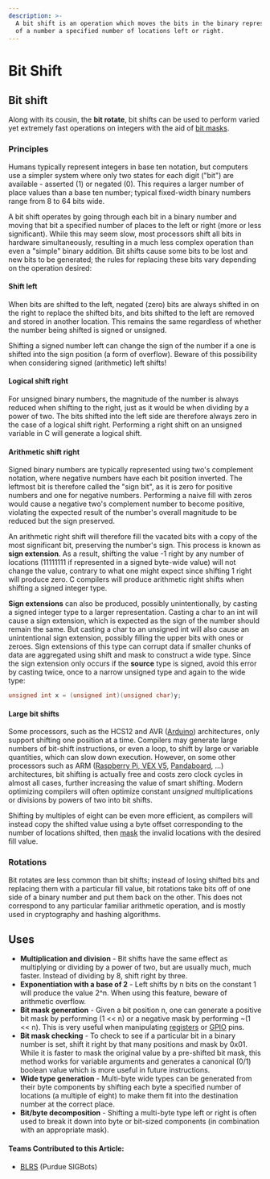 ```yaml
---
description: >-
  A bit shift is an operation which moves the bits in the binary representation
  of a number a specified number of locations left or right.
---
```


# Bit Shift

## Bit shift

Along with its cousin, the **bit rotate**, bit shifts can be used to perform varied yet extremely fast operations on integers with the aid of [bit masks](bit-mask.md).

### Principles

Humans typically represent integers in base ten notation, but computers use a simpler system where only two states for each digit ("bit") are available - asserted (1) or negated (0). This requires a larger number of place values than a base ten number; typical fixed-width binary numbers range from 8 to 64 bits wide.

A bit shift operates by going through each bit in a binary number and moving that bit a specified number of places to the left or right (more or less significant). While this may seem slow, most processors shift all bits in hardware simultaneously, resulting in a much less complex operation than even a "simple" binary addition. Bit shifts cause some bits to be lost and new bits to be generated; the rules for replacing these bits vary depending on the operation desired:

#### Shift left

When bits are shifted to the left, negated (zero) bits are always shifted in on the right to replace the shifted bits, and bits shifted to the left are removed and stored in another location. This remains the same regardless of whether the number being shifted is signed or unsigned.

Shifting a signed number left can change the sign of the number if a one is shifted into the sign position (a form of overflow). Beware of this possibility when considering signed (arithmetic) left shifts!

#### Logical shift right

For unsigned binary numbers, the magnitude of the number is always reduced when shifting to the right, just as it would be when dividing by a power of two. The bits shifted into the left side are therefore always zero in the case of a logical shift right. Performing a right shift on an unsigned variable in C will generate a logical shift.

#### Arithmetic shift right

Signed binary numbers are typically represented using two's complement notation, where negative numbers have each bit position inverted. The leftmost bit is therefore called the "sign bit", as it is zero for positive numbers and one for negative numbers. Performing a naive fill with zeros would cause a negative two's complement number to become positive, violating the expected result of the number's overall magnitude to be reduced but the sign preserved.

An arithmetic right shift will therefore fill the vacated bits with a copy of the most significant bit, preserving the number's sign. This process is known as **sign extension**. As a result, shifting the value -1 right by any number of locations (11111111 if represented in a signed byte-wide value) will not change the value, contrary to what one might expect since shifting 1 right will produce zero. C compilers will produce arithmetic right shifts when shifting a signed integer type.

**Sign extensions** can also be produced, possibly unintentionally, by casting a signed integer type to a larger representation. Casting a char to an int will cause a sign extension, which is expected as the sign of the number should remain the same. But casting a char to an unsigned int will also cause an unintentional sign extension, possibly filling the upper bits with ones or zeroes. Sign extensions of this type can corrupt data if smaller chunks of data are aggregated using shift and mask to construct a wide type. Since the sign extension only occurs if the **source** type is signed, avoid this error by casting twice, once to a narrow unsigned type and again to the wide type:

```c
unsigned int x = (unsigned int)(unsigned char)y;
```

#### Large bit shifts

Some processors, such as the HCS12 and AVR ([Arduino](../../electronics/general/external-boards/arduino.md)) architectures, only support shifting one position at a time. Compilers may generate large numbers of bit-shift instructions, or even a loop, to shift by large or variable quantities, which can slow down execution. However, on some other processors such as ARM ([Raspberry Pi](../../electronics/general/external-boards/raspberry-pi.md),[ VEX V5](../../vex-electronics/vex-electronics/vex-v5-brain/), [Pandaboard](../../electronics/general/external-boards/pandaboard.md), ...) architectures, bit shifting is actually free and costs zero clock cycles in almost all cases, further increasing the value of smart shifting. Modern optimizing compilers will often optimize constant _unsigned_ multiplications or divisions by powers of two into bit shifts.

Shifting by multiples of eight can be even more efficient, as compilers will instead copy the shifted value using a byte offset corresponding to the number of locations shifted, then [mask](bit-mask.md) the invalid locations with the desired fill value.

### Rotations

Bit rotates are less common than bit shifts; instead of losing shifted bits and replacing them with a particular fill value, bit rotations take bits off of one side of a binary number and put them back on the other. This does not correspond to any particular familiar arithmetic operation, and is mostly used in cryptography and hashing algorithms.

## Uses

* **Multiplication and division** - Bit shifts have the same effect as multiplying or dividing by a power of two, but are usually much, much faster. Instead of dividing by 8, shift right by three.
* **Exponentiation with a base of 2** - Left shifts by n bits on the constant 1 will produce the value 2^n. When using this feature, beware of arithmetic overflow. 
* **Bit mask generation** - Given a bit position n, one can generate a positive bit mask by performing (1 << n) or a negative mask by performing \~(1 << n). This is very useful when manipulating [registers](register-programming.md) or [GPIO](../../electronics/general/gpio.md) pins.
* **Bit mask checking** - To check to see if a particular bit in a binary number is set, shift it right by that many positions and mask by 0x01. While it is faster to mask the original value by a pre-shifted bit mask, this method works for variable arguments and generates a canonical (0/1) boolean value which is more useful in future instructions.
* **Wide type generation** - Multi-byte wide types can be generated from their byte components by shifting each byte a specified number of locations (a multiple of eight) to make them fit into the destination number at the correct place.
* **Bit/byte decomposition** - Shifting a multi-byte type left or right is often used to break it down into byte or bit-sized components (in combination with an appropriate mask).

#### Teams Contributed to this Article:

* [BLRS](https://purduesigbots.com) (Purdue SIGBots)

